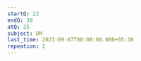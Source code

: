 ```yaml
---
startQ: 22
endQ: 38
atQ: 25
subject: DM
last_time: 2023-09-07T00:00:00.000+05:30
repeation: 2
---
```

